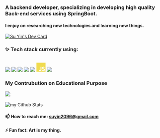 ### A backend developer, specializing in developing high quality Back-end services using SpringBoot. 
#### I enjoy on researching new technologies and learning new things.

<a href="https://app.daily.dev/suyin2096"><img src="https://api.daily.dev/devcards/v2/fvfCJr1LEsShdJ2h7UcZY.png?r=i0i&type=wide" width="652" alt="Su Yin's Dev Card"/></a>

###  ✨ Tech stack currently using:
<br>
<code><a href="https://www.oracle.com/java/" target="_blank"><img height="30" src="https://www.vectorlogo.zone/logos/java/java-icon.svg"></a></code>
<code><a href="https://spring.io" target="_blank"><img height="30" src="https://www.vectorlogo.zone/logos/springio/springio-icon.svg"></a></code>
<code><a href="https://spring.io" target="_blank"><img height="30" src="https://www.vectorlogo.zone/logos/docker/docker-icon.svg"></a></code>
<code><a href="https://spring.io" target="_blank"><img height="30" src="https://www.vectorlogo.zone/logos/rabbitmq/rabbitmq-icon.svg"></a></code>
<code><a href="https://spring.io" target="_blank"><img height="30" src="https://www.vectorlogo.zone/logos/amazon_aws/amazon_aws-icon.svg"></a></code>
<code><a href="https://www.javascript.com/" target="_blank"><img height="30" src="https://raw.githubusercontent.com/devicons/devicon/master/icons/javascript/javascript-plain.svg"></a></code>
<code><a href="https://reactjs.org/" target="_blank"><img height="30" src="https://www.vectorlogo.zone/logos/reactjs/reactjs-icon.svg"></a></code>

### My Contrubution on Educational Purpose
<code><a href="https://www.youtube.com/channel/UCxNrGZGhannC7VfwSeT85CA" target="_blank"><img height="30" src="https://www.vectorlogo.zone/logos/youtube/youtube-icon.svg"></a></code>

<img align="center" src="https://github-readme-stats.vercel.app/api?username=madushadhanushka&include_all_commits=true&count_private=true&show_icons=true&line_height=20&title_color=2B5BBD&icon_color=1124BB&text_color=A1A1A1&bg_color=0,000000,130F40" alt="my Github Stats"/>

#### 📫 How to reach me: suyin2096@gmail.com
#### ⚡ Fun fact: Art is my thing.

